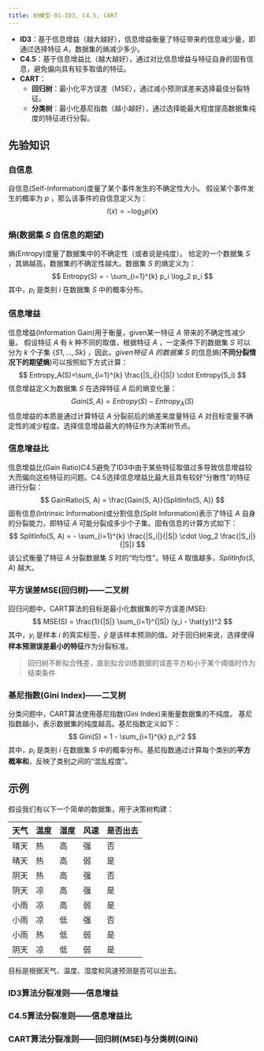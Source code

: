 ```yaml
---
title: 树模型-01-ID3, C4.5, CART
---
```


- **ID3**：基于信息增益（越大越好），信息增益衡量了特征带来的信息减少量，即通过选择特征 $A$，数据集的熵减少多少。
- **C4.5**：基于信息增益比（越大越好），通过对比信息增益与特征自身的固有信息，避免偏向具有较多取值的特征。
- **CART**：
  - **回归树**：最小化平方误差（MSE），通过减小预测误差来选择最佳分裂特征。
  - **分类树**：最小化基尼指数（越小越好），通过选择能最大程度提高数据集纯度的特征进行分裂。

## 先验知识

### 自信息
自信息(Self-Information)度量了某个事件发生的不确定性大小。
假设某个事件发生的概率为 $p$ ，那么该事件的自信息定义为：
$$
I(x) = - \log_2 p(x)
$$
### 熵(数据集 $S$ 自信息的期望)
熵(Entropy)度量了数据集中的不确定性（或者说是纯度）。
给定的一个数据集 $S$ ，其熵越高，数据集的不确定性越大。数据集 $S$ 的熵定义为：
$$
Entropy(S) = - \sum_{i=1}^{k} p_i \log_2 p_i
$$
其中，$p_i$ 是类别 $i$ 在数据集 $S$ 中的概率分布。

### 信息增益
信息增益(Information Gain)用于衡量，given某一特征 $A$ 带来的不确定性减少量。
假设特征 $A$ 有 $k$ 种不同的取值，根据特征 $A$ ，一定条件下的数据集 $S$ 可以分为 $k$ 个子集 $\{S1,...,Sk\}$ ，因此，*given特征 $A$ 的数据集 $S$* 的信息熵(**不同分裂情况下的期望熵**)可以按照如下方式计算：
$$
Entropy_A(S)=\sum_{i=1}^{k} \frac{|S_i|}{|S|} \cdot Entropy(S_i)
$$
信息增益定义为数据集 $S$ 在选择特征 $A$ 后的熵变化量：
$$
Gain(S, A) = Entropy(S) - Entropy_A(S)
$$
信息增益的本质是通过计算特征 $A$ 分裂前后的熵差来度量特征 $A$ 对目标变量不确定性的减少程度。选择信息增益最大的特征作为决策树节点。

### 信息增益比
信息增益比(Gain Ratio)C4.5避免了ID3中由于某些特征取值过多导致信息增益较大而偏向这些特征的问题。C4.5选择信息增益比最大且具有较好“分散性”的特征进行分裂：
$$
GainRatio(S, A) = \frac{Gain(S, A)}{SplitInfo(S, A)}
$$
固有信息(Intrinsic Information)或分割信息(Split Information)表示了特征 $A$ 自身的分裂能力，即特征 $A$ 可能分裂成多少个子集。固有信息的计算方式如下：
$$
SplitInfo(S, A) = - \sum_{i=1}^{k} \frac{|S_i|}{|S|} \cdot \log_2 \frac{|S_i|}{|S|}
$$
该公式衡量了特征 $A$ 分裂数据集 $S$ 时的“均匀性”。特征 $A$ 取值越多，$SplitInfo(S, A)$ 越大。

### 平方误差MSE(回归树)——二叉树

回归问题中，CART算法的目标是最小化数据集的平方误差(MSE):
$$
MSE(S) = \frac{1}{|S|} \sum_{i=1}^{|S|} (y_i - \hat{y})^2
$$其中，$y_i$ 是样本 $i$ 的真实标签，$\hat{y}$ 是该样本预测的值。对于回归树来说，选择使得**样本预测误差最小的特征**作为分裂标准。
> 回归树不断拟合残差，直到拟合训练数据的误差平方和小于某个阈值时作为结束条件

### 基尼指数(Gini Index)——二叉树

分类问题中，CART算法使用基尼指数(Gini Index)来衡量数据集的不纯度。
基尼指数越小，表示数据集的纯度越高。基尼指数定义如下：
$$
Gini(S) = 1 - \sum_{i=1}^{k} p_i^2
$$其中，$p_i$ 是类别 $i$ 在数据集 $S$ 中的概率分布。基尼指数通过计算每个类别的**平方概率和**，反映了类别之间的“混乱程度”。


## 示例

假设我们有以下一个简单的数据集，用于决策树构建：

| 天气  | 温度  | 湿度  | 风速  | 是否出去 |
| --- | --- | --- | --- | ---- |
| 晴天  | 热   | 高   | 强   | 否    |
| 晴天  | 热   | 高   | 弱   | 是    |
| 阴天  | 热   | 高   | 强   | 否    |
| 阴天  | 凉   | 高   | 强   | 是    |
| 小雨  | 凉   | 高   | 弱   | 是    |
| 小雨  | 凉   | 低   | 强   | 否    |
| 小雨  | 热   | 低   | 弱   | 是    |
| 阴天  | 凉   | 低   | 弱   | 是    |

目标是根据天气、温度、湿度和风速预测是否可以出去。

### ID3算法分裂准则——信息增益


### C4.5算法分裂准则——信息增益比


### CART算法分裂准则——回归树(MSE)与分类树(QiNi)








